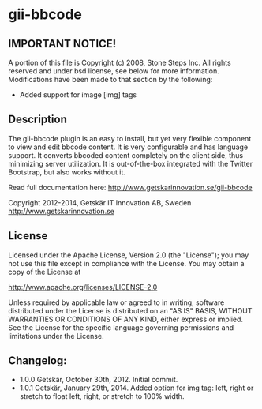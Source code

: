gii-bbcode
==========


IMPORTANT NOTICE!
-----------------
A portion of this file is Copyright (c) 2008, Stone Steps Inc.
All rights reserved and under bsd license, see below for more information.
Modifications have been made to that section by the following:
 * Added support for image [img] tags

Description
-----------
The gii-bbcode plugin is an easy to install, but yet very flexible
component to view and edit bbcode content. It is very configurable and
has language support. It converts bbcoded content completely on the
client side, thus minimizing server utilization. It is out-of-the-box
integrated with the Twitter Bootstrap, but also works without it.

Read full documentation here:
http://www.getskarinnovation.se/gii-bbcode

Copyright 2012-2014, Getskär IT Innovation AB, Sweden http://www.getskarinnovation.se

License
-------
Licensed under the Apache License, Version 2.0 (the "License");
you may not use this file except in compliance with the License.
You may obtain a copy of the License at

http://www.apache.org/licenses/LICENSE-2.0

Unless required by applicable law or agreed to in writing, software
distributed under the License is distributed on an "AS IS" BASIS,
WITHOUT WARRANTIES OR CONDITIONS OF ANY KIND, either express or implied.
See the License for the specific language governing permissions and
limitations under the License.

Changelog:
----------
 * 1.0.0    Getskär, October 30th, 2012.
            Initial commit.
 * 1.0.1    Getskär, January 29th, 2014.
            Added option for img tag: left, right or stretch to float left, 
            right, or stretch to 100% width.

